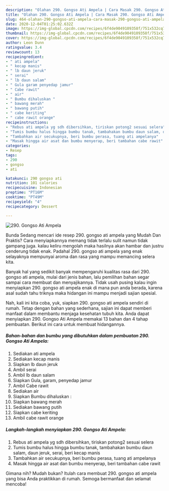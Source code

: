 ```yaml
---
description: "Olahan 290. Gongso Ati Ampela | Cara Masak 290. Gongso Ati Ampela Yang Menggugah Selera"
title: "Olahan 290. Gongso Ati Ampela | Cara Masak 290. Gongso Ati Ampela Yang Menggugah Selera"
slug: 464-olahan-290-gongso-ati-ampela-cara-masak-290-gongso-ati-ampela-yang-menggugah-selera
date: 2020-12-04T01:25:02.632Z
image: https://img-global.cpcdn.com/recipes/6f4de9049109358f/751x532cq70/290-gongso-ati-ampela-foto-resep-utama.jpg
thumbnail: https://img-global.cpcdn.com/recipes/6f4de9049109358f/751x532cq70/290-gongso-ati-ampela-foto-resep-utama.jpg
cover: https://img-global.cpcdn.com/recipes/6f4de9049109358f/751x532cq70/290-gongso-ati-ampela-foto-resep-utama.jpg
author: Leon Dunn
ratingvalue: 3.4
reviewcount: 13
recipeingredient:
- " ati ampela"
- " kecap manis"
- " lb daun jeruk"
- " serai"
- " lb daun salam"
- " Gula garam penyedap jamur"
- " Cabe rawit"
- " air"
- " Bumbu dihaluskan "
- " bawang merah"
- " bawang putih"
- " cabe keriting"
- " cabe rawit orange"
recipeinstructions:
- "Rebus ati ampela yg sdh dibersihkan, tiriskan potong2 sesuai selera"
- "Tumis bumbu halus hingga bumbu tanak, tambahakan bumbu daun salam, daun jeruk, serai, beri kecap manis"
- "Tambahkan air secukupnya, beri bumbu perasa, tuang ati ampelanya"
- "Masak hingga air asat dan bumbu menyerap, beri tambahan cabe rawit"
categories:
- Resep
tags:
- 290
- gongso
- ati

katakunci: 290 gongso ati 
nutrition: 101 calories
recipecuisine: Indonesian
preptime: "PT16M"
cooktime: "PT49M"
recipeyield: "4"
recipecategory: Dessert

---
```



![290. Gongso Ati Ampela](https://img-global.cpcdn.com/recipes/6f4de9049109358f/751x532cq70/290-gongso-ati-ampela-foto-resep-utama.jpg)

Bunda Sedang mencari ide resep 290. gongso ati ampela yang Mudah Dan Praktis? Cara menyiapkannya memang tidak terlalu sulit namun tidak gampang juga. kalau keliru mengolah maka hasilnya akan hambar dan justru cenderung tidak enak. Padahal 290. gongso ati ampela yang enak selayaknya mempunyai aroma dan rasa yang mampu memancing selera kita.



Banyak hal yang sedikit banyak mempengaruhi kualitas rasa dari 290. gongso ati ampela, mulai dari jenis bahan, lalu pemilihan bahan segar sampai cara membuat dan menyajikannya. Tidak usah pusing kalau ingin menyiapkan 290. gongso ati ampela enak di mana pun anda berada, karena asal sudah tahu triknya maka hidangan ini mampu menjadi sajian spesial.


Nah, kali ini kita coba, yuk, siapkan 290. gongso ati ampela sendiri di rumah. Tetap dengan bahan yang sederhana, sajian ini dapat memberi manfaat dalam membantu menjaga kesehatan tubuh kita. Anda dapat menyiapkan 290. Gongso Ati Ampela memakai 13 bahan dan 4 tahap pembuatan. Berikut ini cara untuk membuat hidangannya.

<!--inarticleads1-->

##### Bahan-bahan dan bumbu yang dibutuhkan dalam pembuatan 290. Gongso Ati Ampela:

1. Sediakan  ati ampela
1. Sediakan  kecap manis
1. Siapkan  lb daun jeruk
1. Ambil  serai
1. Ambil  lb daun salam
1. Siapkan  Gula, garam, penyedap jamur
1. Ambil  Cabe rawit
1. Sediakan  air
1. Siapkan  Bumbu dihaluskan :
1. Siapkan  bawang merah
1. Sediakan  bawang putih
1. Siapkan  cabe keriting
1. Ambil  cabe rawit orange




<!--inarticleads2-->

##### Langkah-langkah menyiapkan 290. Gongso Ati Ampela:

1. Rebus ati ampela yg sdh dibersihkan, tiriskan potong2 sesuai selera
1. Tumis bumbu halus hingga bumbu tanak, tambahakan bumbu daun salam, daun jeruk, serai, beri kecap manis
1. Tambahkan air secukupnya, beri bumbu perasa, tuang ati ampelanya
1. Masak hingga air asat dan bumbu menyerap, beri tambahan cabe rawit




Gimana nih? Mudah bukan? Itulah cara membuat 290. gongso ati ampela yang bisa Anda praktikkan di rumah. Semoga bermanfaat dan selamat mencoba!
